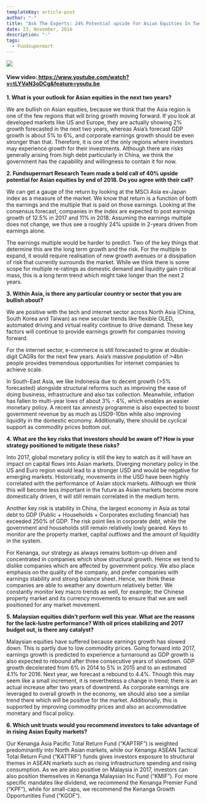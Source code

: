 ```yaml
---
templateKey: article-post
author: "-"
title: "Ask The Experts: 24% Potential upside for Asian Equities In Two Years"
date: 23, November, 2016
description: "-"
tags:
  - Fundsupermart
---
```



![](/img/2016-11-23-fundsupermart-commentary-24-potential-upside-for-asian-equities-commentary.png)

<h4>View video:<a href="https://www.youtube.com/watch?v=tLYVaN3oDCg&feature=youtu.be"> https://www.youtube.com/watch?v=tLYVaN3oDCg&feature=youtu.be </a></h4>

<p><b>1. What is your outlook for Asian equities in the next two years?</b> </p>

<p>We are bullish on Asian equities, because we think that the Asia region is one of the few regions that
    will bring growth moving forward. If you look at developed markets like US and Europe, they are
    actually showing 2% growth forecasted in the next two years, whereas Asia’s forecast GDP growth is
    about 5% to 6%, and corporate earnings growth should be even stronger than that. Therefore, it is one
    of the only regions where investors may experience growth for their investments. Although there are
    risks generally arising from high debt particularly in China, we think the government has the capability
    and willingness to contain it for now.</p>
  
<p><b>2. Fundsupermart Research Team made a bold call of 40% upside potential for Asian equities by
    end of 2018. Do you agree with their call? </b> </p>

<p>We can get a gauge of the return by looking at the MSCI Asia ex-Japan index as a measure of the
    market. We know that return is a function of both the earnings and the multiple that is paid on those
    earnings. Looking at the consensus forecast, companies in the index are expected to post earnings
    growth of 12.5% in 2017 and 11% in 2018. Assuming the earnings multiple does not change, we thus
    see a roughly 24% upside in 2-years driven from earnings alone.</p>

<p>The earnings multiple would be harder to predict. Two of the key things that determine this are the long
    term growth and the risk. For the multiple to expand, it would require realisation of new growth avenues
    or a dissipation of risk that currently surrounds the market. While we think there is some scope for
    multiple re-ratings as domestic demand and liquidity gain critical mass, this is a long term trend which
    might take longer than the next 2 years. </p>

<p><b>3. Within Asia, is there any particular country or sector that you are bullish about?</b> </p>

<p>We are positive with the tech and internet sector across North Asia (China, South Korea and Taiwan)
    as new secular trends like flexible OLED, automated driving and virtual reality continue to drive
    demand. These key factors will continue to provide earnings growth for companies moving forward.</p>

<p>For the internet sector, e-commerce is still forecasted to grow at double-digit CAGRs for the next few
    years. Asia’s massive population of >4bn people provides tremendous opportunities for internet
    companies to achieve scale.</p>

<p>In South-East Asia, we like Indonesia due to decent growth (>5% forecasted) alongside structural
    reforms such as improving the ease of doing business, infrastructure and also tax collection.
    Meanwhile, inflation has fallen to multi-year lows of about 3% - 4%, which enables an easier monetary
    policy. A recent tax amnesty programme is also expected to boost government revenue by as much as
    USD9-10bn while also improving liquidity in the domestic economy. Additionally, there should be
    cyclical support as commodity prices bottom out. </p>

<p><b>4. What are the key risks that investors should be aware of? How is your strategy positioned to mitigate these risks?</b> </p>

<p>Into 2017, global monetary policy is still the key to watch as it will have an impact on capital flows into
    Asian markets. Diverging monetary policy in the US and Euro region would lead to a stronger USD and
    would be negative for emerging markets. Historically, movements in the USD have been highly
    correlated with the performance of Asian stock markets. Although we think this will become less
    important in the future as Asian markets become more domestically driven, it will still remain correlated
    in the medium term.</p>

<p>Another key risk is stability in China, the largest economy in Asia as total debt to GDP (Public +
    Households + Corporates excluding financial) has exceeded 250% of GDP. The risk point lies in corporate debt, while the government and households still remain relatively lowly geared. Keys to
    monitor are the property market, capital outflows and the amount of liquidity in the system.</p>

<p>For Kenanga, our strategy as always remains bottom-up driven and concentrated in companies which
    show structural growth. Hence we tend to dislike companies which are affected by government policy.
    We also place emphasis on the quality of the company, and prefer companies with earnings stability
    and strong balance sheet. Hence, we think these companies are able to weather any downturn
    relatively better. We constantly monitor key macro trends as well, for example; the Chinese property
    market and its currency movements to ensure that we are well positioned for any market movement.</p>

<p><b>5. Malaysian equities didn’t perform well this year. What are the reasons for the lack-lustre performance? With oil prices stabilizing and 2017 budget out, is there any catalyst?</b> </p>

<p>Malaysian equities have suffered because earnings growth has slowed down. This is partly due to low
    commodity prices. Going forward into 2017, earnings growth is predicted to experience a turnaround as
    GDP growth is also expected to rebound after three consecutive years of slowdown. GDP growth
    decelerated from 6% in 2014 to 5% in 2015 and to an estimated 4.1% for 2016. Next year, we forecast
    a rebound to 4.4%. Though this may seem like a small increment, it is nevertheless a change in trend;
    there is an actual increase after two years of downtrend. As corporate earnings are leveraged to overall
    growth in the economy, we should also see a similar trend there which will be positive for the market.
    Additionally, this is supported by improving commodity prices and also an accommodative monetary
    and fiscal policy. </p>

<p><b>6. Which unit trusts would you recommend investors to take advantage of in rising Asian Equity markets?</b> </p>

<p>Our Kenanga Asia Pacific Total Return Fund (“KAPTRF”) is weighted predominantly into North Asian
    markets, while our Kenanga ASEAN Tactical Total Return Fund (“KATTRF”) funds gives investors
    exposure to structural themes in ASEAN markets such as rising infrastructure spending and rising
    consumption. As we are also positive on Malaysia in 2017, investors can also position themselves in
    Kenanga Malaysian Inc Fund (“KMIF”). For more specific mandates like dividend, we recommend the
    Kenanga Premier Fund (“KPF”), while for small-caps, we recommend the Kenanga Growth
    Opportunities Fund (“KGOF”). </p>

<!-- <ol type="1">
    <li><p><b>What is your outlook for Asian equities in the next two years?</b> </p>

        <p>We are bullish on Asian equities, because we think that the Asia region is one of the few regions that
            will bring growth moving forward. If you look at developed markets like US and Europe, they are
            actually showing 2% growth forecasted in the next two years, whereas Asia’s forecast GDP growth is
            about 5% to 6%, and corporate earnings growth should be even stronger than that. Therefore, it is one
            of the only regions where investors may experience growth for their investments. Although there are
            risks generally arising from high debt particularly in China, we think the government has the capability
            and willingness to contain it for now.</p>
          
        <p><b>2. Fundsupermart Research Team made a bold call of 40% upside potential for Asian equities by
            end of 2018. Do you agree with their call? </b> </p>
        
        <p>We can get a gauge of the return by looking at the MSCI Asia ex-Japan index as a measure of the
            market. We know that return is a function of both the earnings and the multiple that is paid on those
            earnings. Looking at the consensus forecast, companies in the index are expected to post earnings
            growth of 12.5% in 2017 and 11% in 2018. Assuming the earnings multiple does not change, we thus
            see a roughly 24% upside in 2-years driven from earnings alone.</p>
        
        <p>The earnings multiple would be harder to predict. Two of the key things that determine this are the long
            term growth and the risk. For the multiple to expand, it would require realisation of new growth avenues
            or a dissipation of risk that currently surrounds the market. While we think there is some scope for
            multiple re-ratings as domestic demand and liquidity gain critical mass, this is a long term trend which
            might take longer than the next 2 years. </p>
    </li>
    
    <li><p><b>Fundsupermart Research Team made a bold call of 40% upside potential for Asian equities by
        end of 2018. Do you agree with their call? </b> </p>
    
    <p>We can get a gauge of the return by looking at the MSCI Asia ex-Japan index as a measure of the
        market. We know that return is a function of both the earnings and the multiple that is paid on those
        earnings. Looking at the consensus forecast, companies in the index are expected to post earnings
        growth of 12.5% in 2017 and 11% in 2018. Assuming the earnings multiple does not change, we thus
        see a roughly 24% upside in 2-years driven from earnings alone.</p>
    
    <p>The earnings multiple would be harder to predict. Two of the key things that determine this are the long
        term growth and the risk. For the multiple to expand, it would require realisation of new growth avenues
        or a dissipation of risk that currently surrounds the market. While we think there is some scope for
        multiple re-ratings as domestic demand and liquidity gain critical mass, this is a long term trend which
        might take longer than the next 2 years. </p>
    </li>

    <li><p><b>Within Asia, is there any particular country or sector that you are bullish about?</b> </p>

        <p>We are positive with the tech and internet sector across North Asia (China, South Korea and Taiwan)
            as new secular trends like flexible OLED, automated driving and virtual reality continue to drive
            demand. These key factors will continue to provide earnings growth for companies moving forward.</p>
        
        <p>For the internet sector, e-commerce is still forecasted to grow at double-digit CAGRs for the next few
            years. Asia’s massive population of >4bn people provides tremendous opportunities for internet
            companies to achieve scale.</p>
        
        <p>In South-East Asia, we like Indonesia due to decent growth (>5% forecasted) alongside structural
            reforms such as improving the ease of doing business, infrastructure and also tax collection.
            Meanwhile, inflation has fallen to multi-year lows of about 3% - 4%, which enables an easier monetary
            policy. A recent tax amnesty programme is also expected to boost government revenue by as much as
            USD9-10bn while also improving liquidity in the domestic economy. Additionally, there should be
            cyclical support as commodity prices bottom out. </p>
    </li>
    
    <li><p><b>What are the key risks that investors should be aware of? How is your strategy positioned to mitigate these risks?</b> </p>

        <p>Into 2017, global monetary policy is still the key to watch as it will have an impact on capital flows into
            Asian markets. Diverging monetary policy in the US and Euro region would lead to a stronger USD and
            would be negative for emerging markets. Historically, movements in the USD have been highly
            correlated with the performance of Asian stock markets. Although we think this will become less
            important in the future as Asian markets become more domestically driven, it will still remain correlated
            in the medium term.</p>
        
        <p>Another key risk is stability in China, the largest economy in Asia as total debt to GDP (Public +
            Households + Corporates excluding financial) has exceeded 250% of GDP. The risk point lies in corporate debt, while the government and households still remain relatively lowly geared. Keys to
            monitor are the property market, capital outflows and the amount of liquidity in the system.</p>
        
        <p>For Kenanga, our strategy as always remains bottom-up driven and concentrated in companies which
            show structural growth. Hence we tend to dislike companies which are affected by government policy.
            We also place emphasis on the quality of the company, and prefer companies with earnings stability
            and strong balance sheet. Hence, we think these companies are able to weather any downturn
            relatively better. We constantly monitor key macro trends as well, for example; the Chinese property
            market and its currency movements to ensure that we are well positioned for any market movement.</p></li>
    
    <li><p><b>Malaysian equities didn’t perform well this year. What are the reasons for the lack-lustre performance? With oil prices stabilizing and 2017 budget out, is there any catalyst?</b> </p>

        <p>Malaysian equities have suffered because earnings growth has slowed down. This is partly due to low
            commodity prices. Going forward into 2017, earnings growth is predicted to experience a turnaround as
            GDP growth is also expected to rebound after three consecutive years of slowdown. GDP growth
            decelerated from 6% in 2014 to 5% in 2015 and to an estimated 4.1% for 2016. Next year, we forecast
            a rebound to 4.4%. Though this may seem like a small increment, it is nevertheless a change in trend;
            there is an actual increase after two years of downtrend. As corporate earnings are leveraged to overall
            growth in the economy, we should also see a similar trend there which will be positive for the market.
            Additionally, this is supported by improving commodity prices and also an accommodative monetary
            and fiscal policy. </p>
    </li>
    
    <li><p><b>Which unit trusts would you recommend investors to take advantage of in rising Asian Equity markets?</b> </p>

        <p>Our Kenanga Asia Pacific Total Return Fund (“KAPTRF”) is weighted predominantly into North Asian
            markets, while our Kenanga ASEAN Tactical Total Return Fund (“KATTRF”) funds gives investors
            exposure to structural themes in ASEAN markets such as rising infrastructure spending and rising
            consumption. As we are also positive on Malaysia in 2017, investors can also position themselves in
            Kenanga Malaysian Inc Fund (“KMIF”). For more specific mandates like dividend, we recommend the
            Kenanga Premier Fund (“KPF”), while for small-caps, we recommend the Kenanga Growth
            Opportunities Fund (“KGOF”). </p>
    </li>
</ol> -->